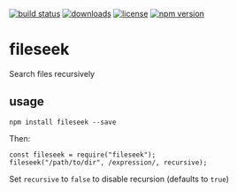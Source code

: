 [![build status](https://travis-ci.org/diogoeichert/fileseek.svg)](https://travis-ci.org/diogoeichert/fileseek)
[![downloads](https://img.shields.io/npm/dt/fileseek.svg)](https://www.npmjs.com/package/fileseek)
[![license](https://img.shields.io/github/license/diogoeichert/fileseek.svg)](LICENSE)
[![npm version](https://img.shields.io/npm/v/fileseek.svg)](https://www.npmjs.com/package/fileseek)

# fileseek
Search files recursively

## usage
```
npm install fileseek --save
```
Then:
```
const fileseek = require("fileseek");
fileseek("/path/to/dir", /expression/, recursive);
```

Set `recursive` to `false` to disable recursion (defaults to `true`)
